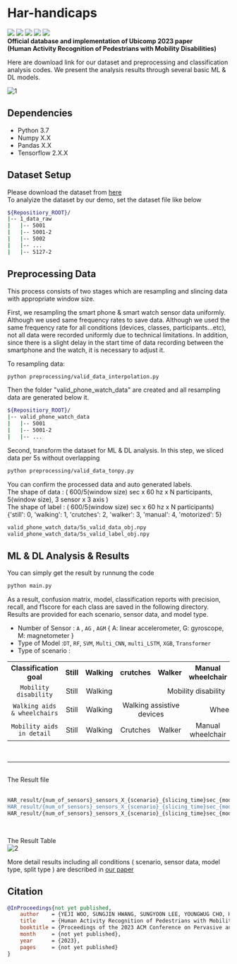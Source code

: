 # Har-handicaps
<img src="https://img.shields.io/badge/Python-blue?logo=Python&logoColor=white"/> <img src="https://img.shields.io/badge/Zenodo-FF9E0F"/> <img src="https://img.shields.io/github/languages/code-size/beygee/survive"/> <img src="https://img.shields.io/badge/Smart Phone-green"/> <img src="https://img.shields.io/badge/Smart Watch-yellow"/>  
**Official database and implementation of Ubicomp 2023 paper  
(Human Activity Recognition of Pedestrians with Mobility Disabilities)**

Here are download link for our dataset and  preprocessing and classification analysis codes.
We present the analysis results through several basic ML & DL models.

![1](https://github.com/myLABtemp/HAR-handicaps/assets/81300282/55a0f356-6bdd-4722-a58e-625582c247e1)


## Dependencies
- Python 3.7
- Numpy X.X
- Pandas X.X
- Tensorflow 2.X.X

## Dataset Setup

Please download the dataset from [here](https://127.0.0.1)  
To analyize the dataset by our demo, set the dataset file like below
```bash
${Repositiory_ROOT}/
|-- 1_data_raw
|   |-- 5001
|   |-- 5001-2
|   |-- 5002
|   |-- ...
|   |-- 5127-2
```

## Preprocessing Data
This process consists of two stages which are resampling and slincing data with appropriate window size.

First, we resampling the smart phone & smart watch sensor data uniformly. Although we used same frequency rates to save data.
Although we used the same frequency rate for all conditions (devices, classes, participants...etc), not all data were recorded uniformly due to technical limitations.
In addition, since there is a slight delay in the start time of data recording between the smartphone and the watch, it is necessary to adjust it.

To resampling data:

```bash
python preprocessing/valid_data_interpolation.py
```

Then the folder "valid_phone_watch_data" are created and all resampling data are generated below it. 
```bash
${Repositiory_ROOT}/
|-- valid_phone_watch_data
|   |-- 5001
|   |-- 5001-2
|   |-- ...
```

Second, transform the dataset for ML & DL analysis. In this step, we sliced data per 5s without overlapping  

```bash
python preprocessing/valid_data_tonpy.py
```

You can confirm the processed data and auto generated labels.  
The shape of data : ( 600/5(window size) sec x 60 hz x N participants, 5(window size), 3 sensor x 3 axis )  
The shape of label : ( 600/5(window size) sec x 60 hz x N participants) {'still': 0, 'walking': 1, 'crutches': 2, 'walker': 3, 'manual': 4, 'motorized': 5}  

```bash
valid_phone_watch_data/5s_valid_data_obj.npy
valid_phone_watch_data/5s_valid_label_obj.npy
```

## ML & DL Analysis & Results
You can simply get the result by runnung the code 

```bash
python main.py
```

As a result, confusion matrix, model, classification reports with precision, recall, and f1score for each class are saved in the following directory.
Results are provided for each scenario, sensor data, and model type.

* Number of Sensor : `A` , `AG` , `AGM`  { A: linear accelerometer, G: gyroscope, M: magnetometer }  
* Type of Model :`DT`, `RF`, `SVM`, `Multi_CNN`, `multi_LSTM`, `XGB`, `Transformer`  
* Type of scenario :  

<table style="text-align:center" width="900" >
  <tr style>
    <th width="300">Classification goal</th>
    <th width="100">Still</th>
    <th width="100">Walking</th>
    <th width="100">crutches</th>
    <th width="100">Walker</th>
    <th width="100">Manual wheelchair</th>
    <th width="100">Electric wheelchair</th>
  </tr>
   <tr style="text-align:center">
    <td><code>Mobility disability</code></td>
    <td>Still</td>
    <td>Walking</td>
    <td colspan="4">Mobility disability</td>
  </tr>
  <tr style="text-align:center">
    <td><code>Walking aids & wheelchairs</code></td>
    <td>Still</td>
    <td>Walking</td>
    <td colspan="2">Walking assistive devices</td>
    <td colspan="2">Wheelchairs</td>
  </tr>
   <tr style="text-align:center">
    <td><code>Mobility aids in detail</code></td>
    <td>Still</td>
    <td>Walking</td>
    <td>Crutches</td>
    <td>Walker</td>
    <td>Manual wheelchair</td>
    <td>Electric wheelchair</td>
  </tr>
</table>
  
<br/>

***  
<br/>  
The Result file  
<br/>
<br/>

```bash
HAR_result/{num_of_sensors}_sensors_X_{scenario}_{slicing_time}sec_{model_type}_{split}_result-{fold}.txt" // classification_reports
HAR_result/{num_of_sensors}_sensors_X_{scenario}_{slicing_time}sec_{model_type}_{split}.t" // model
HAR_result/{num_of_sensors}_sensors_X_{scenario}_{slicing_time}sec_{model_type}_{split}_model-{fold}.png" // confusion matrix
```

<br/>

The Result Table  
![2](https://github.com/myLABtemp/HAR-handicaps/assets/81300282/8a7463c9-a035-438d-8086-9efddfbf8582)
  
  
 
More detail results including all conditions ( scenario, sensor data, model type, split type ) are described in [our paper](https://127.0.0.1)  


## Citation

```BibTeX
@InProceedings{not yet published,
    author    = {YEJI WOO, SUNGJIN HWANG, SUNGYOON LEE, YOUNGWUG CHO, HANSUNG KIM, JAEHYUK CHA, KWANGUK (KENNY) KIM*},
    title     = {Human Activity Recognition of Pedestrians with Mobility Disabilities},
    booktitle = {Proceedings of the 2023 ACM Conference on Pervasive and Ubiquitous Computing (Ubicomp)},
    month     = {not yet published},
    year      = {2023},
    pages     = {not yet published}
}
```


